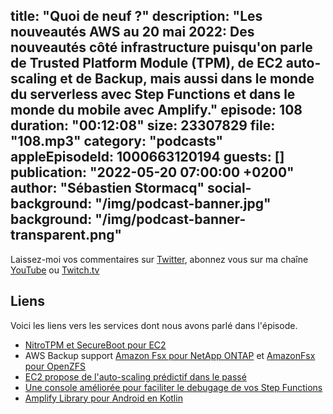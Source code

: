 title: "Quoi de neuf ?"
description: "Les nouveautés AWS au 20 mai 2022: Des nouveautés côté infrastructure puisqu'on parle de Trusted Platform Module (TPM), de EC2 auto-scaling et de Backup, mais aussi dans le monde du serverless avec Step Functions et dans le monde du mobile avec Amplify."
episode: 108
duration: "00:12:08"
size: 23307829
file: "108.mp3"
category: "podcasts"
appleEpisodeId: 1000663120194
guests: []
publication: "2022-05-20 07:00:00 +0200"
author: "Sébastien Stormacq"
social-background: "/img/podcast-banner.jpg"
background: "/img/podcast-banner-transparent.png"
---

Laissez-moi vos commentaires sur [Twitter](https://twitter.com/sebsto), abonnez vous sur ma chaîne [YouTube](https://www.youtube.com/sebsto) ou [Twitch.tv](https://www.twitch.tv/sebAWS)

## Liens

Voici les liens vers les services dont nous avons parlé dans l'épisode.

- [NitroTPM et SecureBoot pour EC2](https://aws.amazon.com/blogs/aws/amazon-ec2-now-supports-nitrotpm-and-uefi-secure-boot/)
- AWS Backup support [Amazon Fsx pour NetApp ONTAP](https://aws.amazon.com/about-aws/whats-new/2022/05/aws-backup-amazon-fsx-netapp-ontap-set-services-centralized-data-protection/) et [AmazonFsx pour OpenZFS](https://aws.amazon.com/about-aws/whats-new/2022/05/aws-backup-amazon-fsx-openzfs/)
- [EC2 propose de l'auto-scaling prédictif dans le passé](https://aws.amazon.com/about-aws/whats-new/2022/05/amazon-ec2-auto-scaling-backfill-predictive-scaling-forecasts-accuracy-validate/)
- [Une console améliorée pour faciliter le debugage de vos Step Functions](https://aws.amazon.com/blogs/compute/debugging-aws-step-functions-executions-with-the-new-console-experience/)
- [Amplify Library pour Android en Kotlin](https://aws.amazon.com/about-aws/whats-new/2022/05/amplify-android-library-developer-preview-kotlin/)
